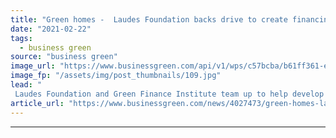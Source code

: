 ```yaml
---
title: "Green homes -  Laudes Foundation backs drive to create financing for green upgrades"
date: "2021-02-22"
tags: 
  - business green
source: "business green"
image_url: "https://www.businessgreen.com/api/v1/wps/c57bcba/b61ff361-e12a-432e-8628-cdc0385b6172/4/consumerguide-350x250-185x114.jpg"
image_fp: "/assets/img/post_thumbnails/109.jpg"
lead: "
 Laudes Foundation and Green Finance Institute team up to help develop markets and financial mechanisms for low carbon building measures ..."
article_url: "https://www.businessgreen.com/news/4027473/green-homes-laudes-foundation-backs-drive-create-financing-green-upgrades"
---
```


---
